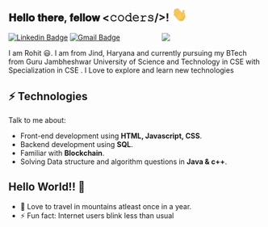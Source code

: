 <h2> 𝐇𝐞𝐥𝐥𝐨 𝐭𝐡𝐞𝐫𝐞, 𝐟𝐞𝐥𝐥𝐨𝐰 <𝚌𝚘𝚍𝚎𝚛𝚜/>! <img src="https://raw.githubusercontent.com/ABSphreak/ABSphreak/master/gifs/Hi.gif" width="30px"></h2>

<img align='right' src='https://user-images.githubusercontent.com/5713670/87202985-820dcb80-c2b6-11ea-9f56-7ec461c497c3.gif' width='200"'>

[![Linkedin Badge](https://img.shields.io/badge/-rohitkardam-blue?style=flat-square&logo=Linkedin&logoColor=white&link=https://www.linkedin.com/in/rohit-kardam-742394283/)](https://www.linkedin.com/in/rohit-kardam-742394283/)
[![Gmail Badge](https://img.shields.io/badge/-rohitkardam1013@gmail.com-c14438?style=flat-square&logo=Gmail&logoColor=white&link=mailto:rohitkardam1013@gmail.com)](mailto:rohitkardam1013@gmail.com)

I am Rohit 😃. I am from Jind, Haryana and currently pursuing my BTech from Guru Jambheshwar University of Science and Technology in CSE with Specialization in CSE . I Love to explore and learn new technologies
## ⚡ Technologies
Talk to me about:
- Front-end development using **HTML, Javascript, CSS**.
- Backend development using **SQL**.
- Familiar with **Blockchain**.
- Solving Data structure and algorithm questions in **Java & c++**.
## Hello World!! 🤔
- 💬 Love to travel in mountains atleast once in a year.
- ⚡ Fun fact: Internet users blink less than usual

<!-- ![Yashank's github stats](https://github-readme-stats.vercel.app/api?username=YashankGarg04&hide=["issues"]&show_icons=true) -->
